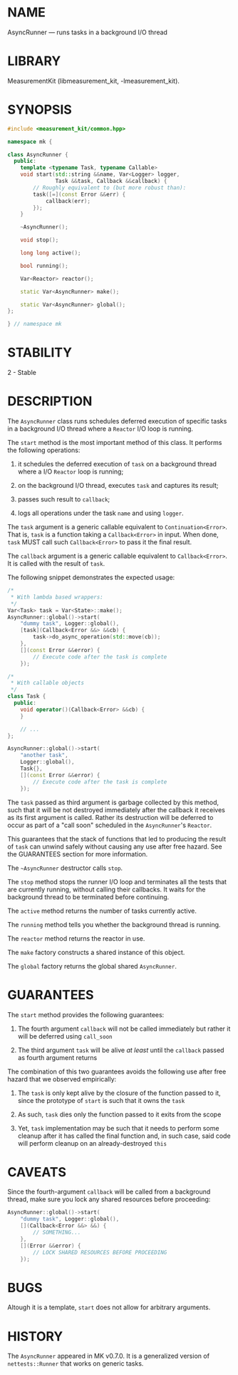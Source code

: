 # NAME
AsyncRunner &mdash; runs tasks in a background I/O thread

# LIBRARY
MeasurementKit (libmeasurement\_kit, -lmeasurement\_kit).

# SYNOPSIS
```C++
#include <measurement_kit/common.hpp>

namespace mk {

class AsyncRunner {
  public:
    template <typename Task, typename Callable>
    void start(std::string &&name, Var<Logger> logger,
               Task &&task, Callback &&callback) {
        // Roughly equivalent to (but more robust than):
        task([=](const Error &&err) {
            callback(err);
        });
    }

    ~AsyncRunner();

    void stop();

    long long active();

    bool running();

    Var<Reactor> reactor();

    static Var<AsyncRunner> make();

    static Var<AsyncRunner> global();
};

} // namespace mk
```

# STABILITY

2 - Stable

# DESCRIPTION


The `AsyncRunner` class runs schedules deferred execution of specific tasks
in a background I/O thread where a `Reactor` I/O loop is running.

The `start` method is the most important method of this class. It performs the
following operations:

1. it schedules the deferred execution of `task` on a background thread where
   a I/O `Reactor` loop is running;

2. on the background I/O thread, executes `task` and captures its result;

3. passes such result to `callback`;

4. logs all operations under the task `name` and using `logger`.

The `task` argument is a generic callable equivalent to
`Continuation<Error>`. That is, `task` is a function taking
a `Callback<Error>` in input. When done, `task` MUST call
such `Callback<Error>` to pass it the final result.

The `callback` argument is a generic callable equivalent
to `Callback<Error>`. It is called with the result of `task`.

The following snippet demonstrates the expected usage:

```C++
/*
 * With lambda based wrappers:
 */
Var<Task> task = Var<State>::make();
AsyncRunner::global()->start(
    "dummy task", Logger::global(),
    [task](Callback<Error &&> &&cb) {
        task->do_async_operation(std::move(cb));
    },
    [](const Error &&error) {
        // Execute code after the task is complete
    });

/*
 * With callable objects
 */
class Task {
  public:
    void operator()(Callback<Error> &&cb) {
    }

    // ...
};

AsyncRunner::global()->start(
    "another task",
    Logger::global(),
    Task{},
    [](const Error &&error) {
        // Execute code after the task is complete
    });
```

The `task` passed as third argument is garbage collected by this method,
such that it will be not destroyed immediately after the callback it receives
as its first argument is called. Rather its destruction will be deferred to
occur as part of a "call soon" scheduled in the `AsyncRunner`'s `Reactor`.

This guarantees that the stack of functions that led to producing the result
of `task` can unwind safely without causing any use after free hazard. See
the GUARANTEES section for more information.

The `~AsyncRunner` destructor calls `stop`.

The `stop` method stops the runner I/O loop and terminates all the tests
that are currently running, without calling their callbacks. It waits for
the background thread to be terminated before continuing.

The `active` method returns the number of tasks currently active.

The `running` method tells you whether the background thread is running.

The `reactor` method returns the reactor in use.

The `make` factory constructs a shared instance of this object.

The `global` factory returns the global shared `AsyncRunner`.

# GUARANTEES

The `start` method provides the following guarantees:

1. The fourth argument `callback` will not be called immediately but
   rather it will be deferred using `call_soon`

2. The third argument `task` will be alive *at least* until the
   `callback` passed as fourth argument returns

The combination of this two guarantees avoids the following use after
free hazard that we observed empirically:

1. The `task` is only kept alive by the closure of the function passed to
   it, since the prototype of `start` is such that it owns the `task`

2. As such, `task` dies only the function passed to it exits from the scope

3. Yet, `task` implementation may be such that it needs to perform some
   cleanup after it has called the final function and, in such case, said
   code will perform cleanup on an already-destroyed `this`

# CAVEATS

Since the fourth-argument `callback` will be called from a background
thread, make sure you lock any shared resources before proceeding:

```C++
AsyncRunner::global()->start(
    "dummy task", Logger::global(),
    [](Callback<Error &&> &&) {
        // SOMETHING...
    },
    [](Error &&error) {
        // LOCK SHARED RESOURCES BEFORE PROCEEDING
    });
```

# BUGS

Altough it is a template, `start` does not allow for arbitrary arguments.

# HISTORY

The `AsyncRunner` appeared in MK v0.7.0. It is a generalized version
of `nettests::Runner` that works on generic tasks.
